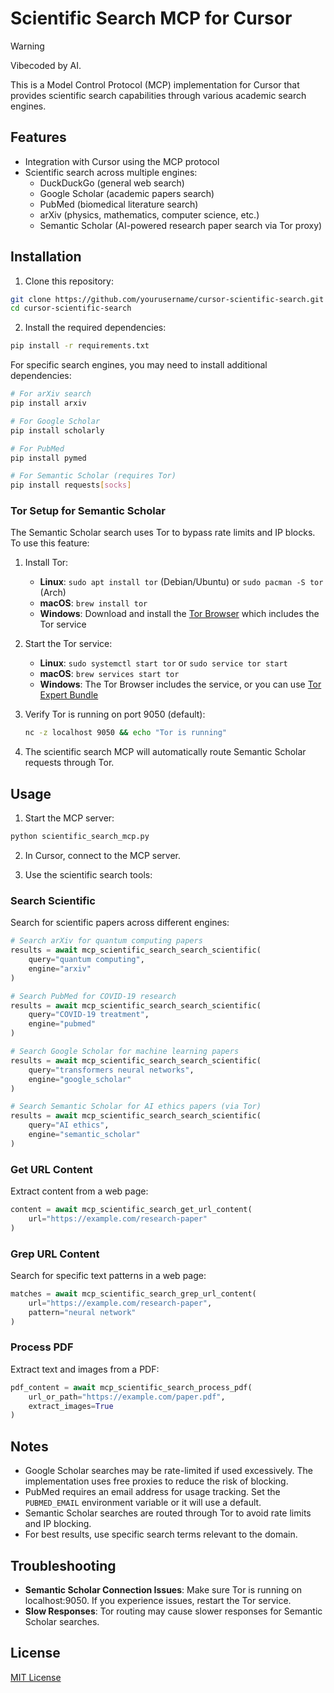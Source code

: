 # Scientific Search MCP for Cursor

> [!WARNING]
> Vibecoded by AI.

This is a Model Control Protocol (MCP) implementation for Cursor that provides scientific search capabilities through various academic search engines.

## Features

- Integration with Cursor using the MCP protocol
- Scientific search across multiple engines:
  - DuckDuckGo (general web search)
  - Google Scholar (academic papers search)
  - PubMed (biomedical literature search)
  - arXiv (physics, mathematics, computer science, etc.)
  - Semantic Scholar (AI-powered research paper search via Tor proxy)

## Installation

1. Clone this repository:
```bash
git clone https://github.com/yourusername/cursor-scientific-search.git
cd cursor-scientific-search
```

2. Install the required dependencies:
```bash
pip install -r requirements.txt
```

For specific search engines, you may need to install additional dependencies:

```bash
# For arXiv search
pip install arxiv

# For Google Scholar
pip install scholarly

# For PubMed
pip install pymed

# For Semantic Scholar (requires Tor)
pip install requests[socks]
```

### Tor Setup for Semantic Scholar

The Semantic Scholar search uses Tor to bypass rate limits and IP blocks. To use this feature:

1. Install Tor:
   - **Linux**: `sudo apt install tor` (Debian/Ubuntu) or `sudo pacman -S tor` (Arch)
   - **macOS**: `brew install tor`
   - **Windows**: Download and install the [Tor Browser](https://www.torproject.org/download/) which includes the Tor service

2. Start the Tor service:
   - **Linux**: `sudo systemctl start tor` or `sudo service tor start`
   - **macOS**: `brew services start tor`
   - **Windows**: The Tor Browser includes the service, or you can use [Tor Expert Bundle](https://www.torproject.org/download/tor/)

3. Verify Tor is running on port 9050 (default):
   ```bash
   nc -z localhost 9050 && echo "Tor is running"
   ```

4. The scientific search MCP will automatically route Semantic Scholar requests through Tor.

## Usage

1. Start the MCP server:
```bash
python scientific_search_mcp.py
```

2. In Cursor, connect to the MCP server.

3. Use the scientific search tools:

### Search Scientific

Search for scientific papers across different engines:

```python
# Search arXiv for quantum computing papers
results = await mcp_scientific_search_search_scientific(
    query="quantum computing", 
    engine="arxiv"
)

# Search PubMed for COVID-19 research
results = await mcp_scientific_search_search_scientific(
    query="COVID-19 treatment", 
    engine="pubmed"
)

# Search Google Scholar for machine learning papers
results = await mcp_scientific_search_search_scientific(
    query="transformers neural networks", 
    engine="google_scholar"
)

# Search Semantic Scholar for AI ethics papers (via Tor)
results = await mcp_scientific_search_search_scientific(
    query="AI ethics", 
    engine="semantic_scholar"
)
```

### Get URL Content

Extract content from a web page:

```python
content = await mcp_scientific_search_get_url_content(
    url="https://example.com/research-paper"
)
```

### Grep URL Content

Search for specific text patterns in a web page:

```python
matches = await mcp_scientific_search_grep_url_content(
    url="https://example.com/research-paper",
    pattern="neural network"
)
```

### Process PDF

Extract text and images from a PDF:

```python
pdf_content = await mcp_scientific_search_process_pdf(
    url_or_path="https://example.com/paper.pdf",
    extract_images=True
)
```

## Notes

- Google Scholar searches may be rate-limited if used excessively. The implementation uses free proxies to reduce the risk of blocking.
- PubMed requires an email address for usage tracking. Set the `PUBMED_EMAIL` environment variable or it will use a default.
- Semantic Scholar searches are routed through Tor to avoid rate limits and IP blocking.
- For best results, use specific search terms relevant to the domain.

## Troubleshooting

- **Semantic Scholar Connection Issues**: Make sure Tor is running on localhost:9050. If you experience issues, restart the Tor service.
- **Slow Responses**: Tor routing may cause slower responses for Semantic Scholar searches.

## License

[MIT License](LICENSE)
